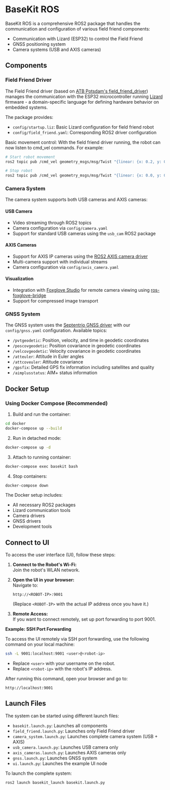 # BaseKit ROS

BaseKit ROS is a comprehensive ROS2 package that handles the communication and configuration of various field friend components:

- Communication with Lizard (ESP32) to control the Field Friend
- GNSS positioning system
- Camera systems (USB and AXIS cameras)

## Components

### Field Friend Driver

The Field Friend driver (based on [ATB Potsdam's field_friend_driver](https://github.com/ATB-potsdam-automation/field_friend_driver)) manages the communication with the ESP32 microcontroller running [Lizard](https://lizard.dev/) firmware - a domain-specific language for defining hardware behavior on embedded systems.

The package provides:

- `config/startup.liz`: Basic Lizard configuration for field friend robot
- `config/field_friend.yaml`: Corresponding ROS2 driver configuration

Basic movement control:
With the field friend driver running, the robot can now listen to cmd_vel commands. For example:

```bash
# Start robot movement
ros2 topic pub /cmd_vel geometry_msgs/msg/Twist "{linear: {x: 0.2, y: 0.0, z: 0.0}, angular: {x: 0.0, y: 0.0, z: 0.0}}" --once

# Stop robot
ros2 topic pub /cmd_vel geometry_msgs/msg/Twist "{linear: {x: 0.0, y: 0.0, z: 0.0}, angular: {x: 0.0, y: 0.0, z: 0.0}}" --once
```

### Camera System

The camera system supports both USB cameras and AXIS cameras:

#### USB Camera

- Video streaming through ROS2 topics
- Camera configuration via `config/camera.yaml`
- Support for standard USB cameras using the `usb_cam` ROS2 package

#### AXIS Cameras

- Support for AXIS IP cameras using the [ROS2 AXIS camera driver](https://github.com/ros-drivers/axis_camera/tree/humble-devel)
- Multi-camera support with individual streams
- Camera configuration via `config/axis_camera.yaml`

#### Visualization

- Integration with [Foxglove Studio](https://foxglove.dev/) for remote camera viewing using [ros-foxglove-bridge](https://github.com/foxglove/ros-foxglove-bridge)
- Support for compressed image transport

### GNSS System

The GNSS system uses the [Septentrio GNSS driver](https://github.com/septentrio-gnss/septentrio_gnss_driver) with our `config/gnss.yaml` configuration. Available topics:

- `/pvtgeodetic`: Position, velocity, and time in geodetic coordinates
- `/poscovgeodetic`: Position covariance in geodetic coordinates
- `/velcovgeodetic`: Velocity covariance in geodetic coordinates
- `/atteuler`: Attitude in Euler angles
- `/attcoveuler`: Attitude covariance
- `/gpsfix`: Detailed GPS fix information including satellites and quality
- `/aimplusstatus`: AIM+ status information

## Docker Setup

### Using Docker Compose (Recommended)

1. Build and run the container:

```bash
cd docker
docker-compose up --build
```

2. Run in detached mode:

```bash
docker-compose up -d
```

3. Attach to running container:

```bash
docker-compose exec basekit bash
```

4. Stop containers:

```bash
docker-compose down
```

The Docker setup includes:

- All necessary ROS2 packages
- Lizard communication tools
- Camera drivers
- GNSS drivers
- Development tools

## Connect to UI

To access the user interface (UI), follow these steps:

1. **Connect to the Robot's Wi-Fi:**  
   Join the robot's WLAN network.

2. **Open the UI in your browser:**  
   Navigate to:

   ```
   http://<ROBOT-IP>:9001
   ```

   (Replace `<ROBOT-IP>` with the actual IP address once you have it.)

3. **Remote Access:**  
   If you want to connect remotely, set up port forwarding to port 9001.

**Example: SSH Port Forwarding**

To access the UI remotely via SSH port forwarding, use the following command on your local machine:

```bash
ssh -L 9001:localhost:9001 <user>@<robot-ip>
```

- Replace `<user>` with your username on the robot.
- Replace `<robot-ip>` with the robot's IP address.

After running this command, open your browser and go to:

```
http://localhost:9001
```

## Launch Files

The system can be started using different launch files:

- `basekit.launch.py`: Launches all components
- `field_friend.launch.py`: Launches only Field Friend driver
- `camera_system.launch.py`: Launches complete camera system (USB + AXIS)
- `usb_camera.launch.py`: Launches USB camera only
- `axis_cameras.launch.py`: Launches AXIS cameras only
- `gnss.launch.py`: Launches GNSS system
- `ui.launch.py`: Launches the example UI node

To launch the complete system:

```bash
ros2 launch basekit_launch basekit.launch.py
```
